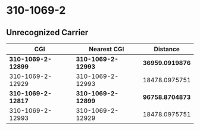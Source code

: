 # 310-1069-2
## Unrecognized Carrier


| CGI | Nearest CGI | Distance |
|-----|-------------|----------|
| **310-1069-2-12899** | **310-1069-2-12993** | **36959.0919876** |
| 310-1069-2-12929 | 310-1069-2-12993 | 18478.0975751 |
| **310-1069-2-12817** | **310-1069-2-12899** | **96758.8704873** |
| 310-1069-2-12993 | 310-1069-2-12929 | 18478.0975751 |
